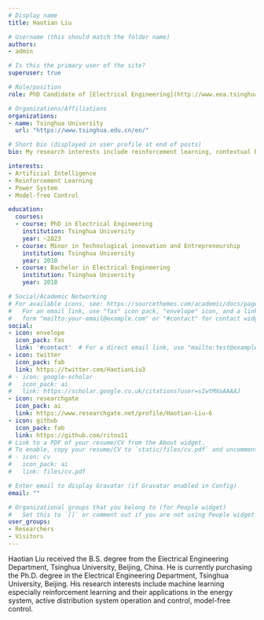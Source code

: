 ```yaml
---
# Display name
title: Haotian Liu

# Username (this should match the folder name)
authors:
- admin

# Is this the primary user of the site?
superuser: true

# Role/position
role: PhD Candidate of [Electrical Engineering](http://www.eea.tsinghua.edu.cn/eng/pages/articleBA.html)

# Organizations/Affiliations
organizations:
- name: Tsinghua University
  url: "https://www.tsinghua.edu.cn/en/"

# Short bio (displayed in user profile at end of posts)
bio: My research interests include reinforcement learning, contextual bandit, power system and model-free control.

interests:
- Artificial Intelligence
- Reinforcement Learning
- Power System
- Model-free Control

education:
  courses:
  - course: PhD in Electrical Engineering
    institution: Tsinghua University
    year: ~2023
  - course: Minor in Technological innovation and Entrepreneurship
    institution: Tsinghua University
    year: 2018
  - course: Bachelor in Electrical Engineering
    institution: Tsinghua University
    year: 2018

# Social/Academic Networking
# For available icons, see: https://sourcethemes.com/academic/docs/page-builder/#icons
#   For an email link, use "fas" icon pack, "envelope" icon, and a link in the
#   form "mailto:your-email@example.com" or "#contact" for contact widget.
social:
- icon: envelope
  icon_pack: fas
  link: '#contact'  # For a direct email link, use "mailto:test@example.org".
- icon: twitter
  icon_pack: fab
  link: https://twitter.com/HaotianLiu3
# - icon: google-scholar
#   icon_pack: ai
#   link: https://scholar.google.co.uk/citations?user=sIwtMXoAAAAJ
- icon: researchgate
  icon_pack: ai
  link: https://www.researchgate.net/profile/Haotian-Liu-6
- icon: github
  icon_pack: fab
  link: https://github.com/ritou11
# Link to a PDF of your resume/CV from the About widget.
# To enable, copy your resume/CV to `static/files/cv.pdf` and uncomment the lines below.
# - icon: cv
#   icon_pack: ai
#   link: files/cv.pdf

# Enter email to display Gravatar (if Gravatar enabled in Config)
email: ""

# Organizational groups that you belong to (for People widget)
#   Set this to `[]` or comment out if you are not using People widget.
user_groups:
- Researchers
- Visitors
---
```


Haotian Liu received the B.S. degree from the Electrical Engineering Department, Tsinghua University, Beijing, China. He is currently purchasing the Ph.D. degree in the Electrical Engineering Department, Tsinghua University, Beijing. His research interests include machine learning especially reinforcement learning and their applications in the energy system, active distribution system operation and control, model-free control.
